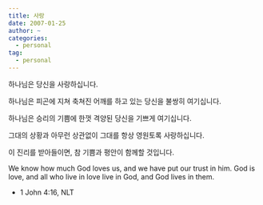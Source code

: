 ```yaml
---
title: 사랑
date: 2007-01-25
author: ~
categories:
  - personal
tag:
  - personal
---
```




하나님은 당신을 사랑하십니다.

하나님은 피곤에 지쳐 축쳐진 어깨를 하고 있는 당신을 불쌍히 여기십니다.

하나님은 승리의 기쁨에 한껏 격양된 당신을 기쁘게 여기십니다.

그대의 상황과 아무런 상관없이 그대를 항상 영원토록 사랑하십니다.

이 진리를 받아들이면, 참 기쁨과 평안이 함께할 것입니다.

We know how much God loves us, and we have put our trust in him. God is love, and all who live in love live in God, and God lives in them.
- 1 John 4:16, NLT



 






